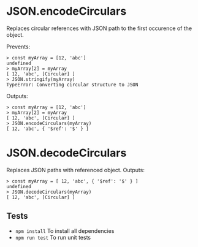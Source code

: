 # JSON.encodeCirculars
Replaces circular references with JSON path to the first occurence of the object.

Prevents:
```
> const myArray = [12, 'abc']
undefined
> myArray[2] = myArray
[ 12, 'abc', [Circular] ]
> JSON.stringify(myArray)
TypeError: Converting circular structure to JSON
```

Outputs:
```
> const myArray = [12, 'abc']
> myArray[2] = myArray
[ 12, 'abc', [Circular] ]
> JSON.encodeCirculars(myArray)
[ 12, 'abc', { '$ref': '$' } ]
```


# JSON.decodeCirculars
Replaces JSON paths with referenced object.
Outputs:
```
> const myArray = [ 12, 'abc', { '$ref': '$' } ]
undefined
> JSON.decodeCirculars(myArray)
[ 12, 'abc', [Circular] ]
```


## Tests
- ```npm install``` To install all dependencies
- ```npm run test``` To run unit tests
